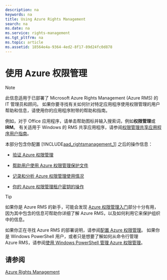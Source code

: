 ```yaml
---
description: na
keywords: na
title: Using Azure Rights Management
search: na
ms.date: na
ms.service: rights-management
ms.tgt_pltfrm: na
ms.topic: article
ms.assetid: 18564e4a-9364-4ed2-8f17-89d24fc0d878
---
```

# 使用 Azure 权限管理
> [!NOTE]
> 此信息适用于已部署了 Microsoft Azure Rights Management (Azure RMS) 的 IT 管理员和顾问。 如果你要寻找有关如何针对特定应用程序使用权限管理的用户帮助和信息，请使用你的应用程序附带的帮助和指南。
> 
> 例如，对于 Office 应用程序，请单击帮助图标并输入搜索词，例如**权限管理**或 **IRM**。 有关适用于 Windows 的 RMS 共享应用程序，请参阅[权限管理共享应用程序用户指南](http://technet.microsoft.com/library/dn339006.aspx)。

本部分包含你配置 [!INCLUDE[aad_rightsmanagement_1](../Token/aad_rightsmanagement_1_md.md)] 之后的操作信息：

-   [验证 Azure 权限管理](../Topic/Verifying_Azure_Rights_Management.md)

-   [帮助用户使用 Azure 权限管理保护文件](../Topic/Helping_Users_to_Protect_Files_by_Using_Azure_Rights_Management.md)

-   [记录和分析 Azure 权限管理使用情况](../Topic/Logging_and_Analyzing_Azure_Rights_Management_Usage.md)

-   [你的 Azure 权限管理租户密钥的操作](../Topic/Operations_for_Your_Azure_Rights_Management_Tenant_Key.md)

> [!TIP]
> 如果你是 Azure RMS 的新手，可能会发现 [Azure 权限管理入门](../Topic/Getting_Started_with_Azure_Rights_Management.md)部分十分有用，因为其中包含的信息可帮助你详细了解 Azure RMS，以及如何利用它来保护组织中的信息。
> 
> 如果你正在寻找 Azure RMS 的部署说明，请参阅[配置 Azure 权限管理](../Topic/Configuring_Azure_Rights_Management.md)。 如果你是 Windows PowerShell 用户，或者只是想要了解如何从命令行管理 Azure RMS，请参阅[使用 Windows PowerShell 管理 Azure 权限管理](../Topic/Administering_Azure_Rights_Management_by_Using_Windows_PowerShell.md)。

## 请参阅
[Azure Rights Management](../Topic/Azure_Rights_Management.md)

